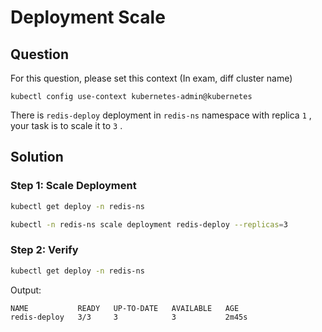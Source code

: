 # Deployment Scale

## Question

For this question, please set this context (In exam, diff cluster name)

```kubectl config use-context kubernetes-admin@kubernetes```

There is ```redis-deploy``` deployment in ```redis-ns``` namespace with replica ```1``` , your task is to scale it to ```3``` .


## Solution

### Step 1: Scale Deployment 

```bash
kubectl get deploy -n redis-ns
```

```bash
kubectl -n redis-ns scale deployment redis-deploy --replicas=3
```

### Step 2: Verify
```bash
kubectl get deploy -n redis-ns
```


Output:
```bash
NAME           READY   UP-TO-DATE   AVAILABLE   AGE
redis-deploy   3/3     3            3           2m45s
```